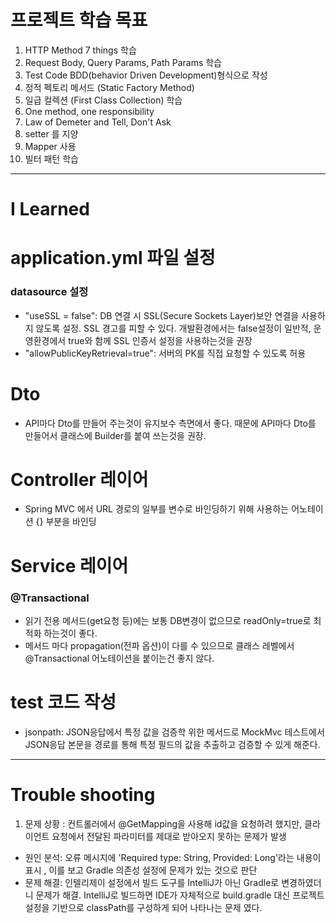 # 프로젝트 학습 목표

1. HTTP Method 7 things 학습
2. Request Body, Query Params, Path Params 학습
3. Test Code BDD(behavior Driven Development)형식으로 작성
4. 정적 펙토리 메서드 (Static Factory Method)
5. 일급 컬렉션 (First Class Collection) 학습
6. One method, one responsibility
7. Law of Demeter and Tell, Don't Ask
8. setter 를 지양
9. Mapper 사용
10. 빌터 패턴 학습

---

# I Learned

# application.yml 파일 설정

### datasource 설정
- "useSSL = false": DB 연결 시 SSL(Secure Sockets Layer)보안 연결을 사용하지 않도록 설정. SSL 경고를 피할 수 있다.
개발환경에서는 false설정이 일반적, 운영환경에서 true와 함께 SSL 인증서 설정을 사용하는것을 권장
- "allowPublicKeyRetrieval=true":  서버의 PK를 직접 요청할 수 있도록 허용

# Dto
- API마다 Dto를 만들어 주는것이 유지보수 측면에서 좋다. 때문에 API마다 Dto를 만들어서 클래스에 Builder를 붙여 쓰는것을 권장.

# Controller 레이어

- Spring MVC 에서 URL 경로의 일부를 변수로 바인딩하기 위해 사용하는 어노테이션 {} 부분을 바인딩

# Service 레이어

### @Transactional

- 읽기 전용 메서드(get요청 등)에는 보통 DB변경이 없으므로 readOnly=true로 최적화 하는것이 좋다.
- 메서드 마다 propagation(전파 옵션)이 다를 수 있으므로 클래스 레벨에서 @Transactional 어노테이션을 붙이는건 좋지 않다.

# test 코드 작성
- jsonpath: JSON응답에서 특정 값을 검증학 위한 메서드로 MockMvc 테스트에서 JSON응답 본문을 경로를 통해 특정 필드의 값을 추출하고 검증할 수 있게 해준다.

---

# Trouble shooting

1. 문제 상황 
: 컨트롤러에서 @GetMapping을 사용해 id값을 요청하려 했지만, 클라이언트 요청에서 전달된 파라미터를 제대로 받아오지 못하는 문제가 발생

- 원인 분석: 오류 메시지에 'Required type: String, Provided: Long'라는 내용이 표시 , 이를 보고 Gradle 의존성 설정에 문제가 있는 것으로 판단
- 문제 해결: 인텔리제이 설정에서 빌드 도구를 IntelliJ가 아닌 Gradle로 변경하였더니 문제가 해결. IntelliJ로 빌드하면 IDE가 자체적으로 build.gradle 
대신 프로젝트 설정을 기반으로 classPath를 구성하게 되어 나타나는 문제 였다.